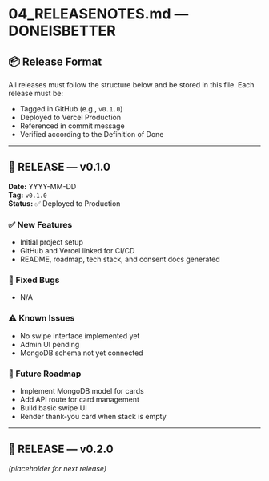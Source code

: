 # 04_RELEASENOTES.md — DONEISBETTER

## 📦 Release Format

All releases must follow the structure below and be stored in this file. Each release must be:

- Tagged in GitHub (e.g., `v0.1.0`)
- Deployed to Vercel Production
- Referenced in commit message
- Verified according to the Definition of Done

---

## 📌 RELEASE — v0.1.0

**Date:** YYYY-MM-DD  
**Tag:** `v0.1.0`  
**Status:** ✅ Deployed to Production

### ✅ New Features
- Initial project setup
- GitHub and Vercel linked for CI/CD
- README, roadmap, tech stack, and consent docs generated

### 🐞 Fixed Bugs
- N/A

### ⚠️ Known Issues
- No swipe interface implemented yet
- Admin UI pending
- MongoDB schema not yet connected

### 🔮 Future Roadmap
- Implement MongoDB model for cards
- Add API route for card management
- Build basic swipe UI
- Render thank-you card when stack is empty

---

## 📌 RELEASE — v0.2.0

_(placeholder for next release)_

